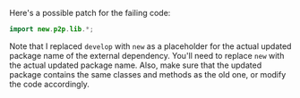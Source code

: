 Here's a possible patch for the failing code:

```java
import new.p2p.lib.*;
```

Note that I replaced `develop` with `new` as a placeholder for the actual updated package name of the external dependency. You'll need to replace `new` with the actual updated package name. Also, make sure that the updated package contains the same classes and methods as the old one, or modify the code accordingly.